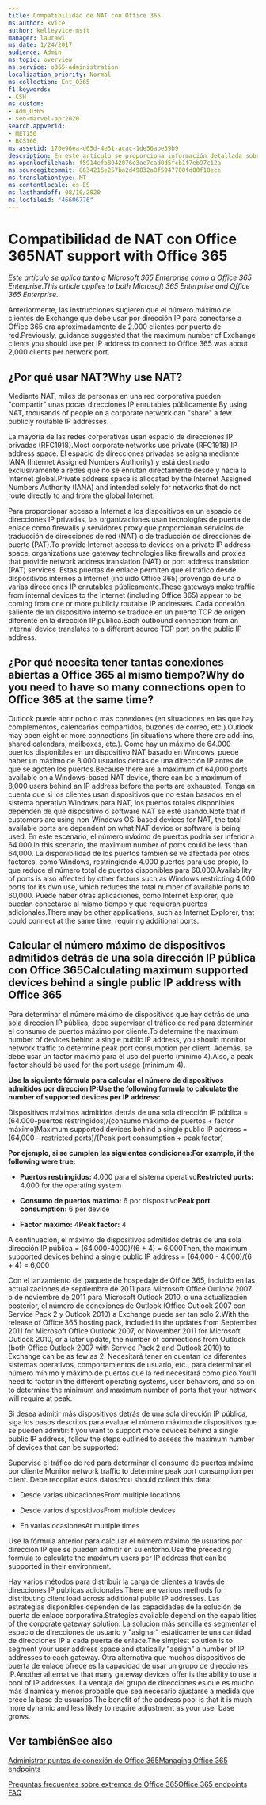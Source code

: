 ```yaml
---
title: Compatibilidad de NAT con Office 365
ms.author: kvice
author: kelleyvice-msft
manager: laurawi
ms.date: 1/24/2017
audience: Admin
ms.topic: overview
ms.service: o365-administration
localization_priority: Normal
ms.collection: Ent_O365
f1.keywords:
- CSH
ms.custom:
- Adm_O365
- seo-marvel-apr2020
search.appverid:
- MET150
- BCS160
ms.assetid: 170e96ea-d65d-4e51-acac-1de56abe39b9
description: En este artículo se proporciona información detallada sobre cómo aproximar el número de clientes que se pueden usar por dirección IP en la organización mediante NAT.
ms.openlocfilehash: f5914efb8042076e3ae7cad0d5fcb1f7eb97c12a
ms.sourcegitcommit: 8634215e257ba2d49832a8f5947700fd00f18ece
ms.translationtype: MT
ms.contentlocale: es-ES
ms.lasthandoff: 08/10/2020
ms.locfileid: "46606776"
---
```

# <a name="nat-support-with-office-365"></a><span data-ttu-id="df6c9-103">Compatibilidad de NAT con Office 365</span><span class="sxs-lookup"><span data-stu-id="df6c9-103">NAT support with Office 365</span></span>

<span data-ttu-id="df6c9-104">*Este artículo se aplica tanto a Microsoft 365 Enterprise como a Office 365 Enterprise.*</span><span class="sxs-lookup"><span data-stu-id="df6c9-104">*This article applies to both Microsoft 365 Enterprise and Office 365 Enterprise.*</span></span>

<span data-ttu-id="df6c9-105">Anteriormente, las instrucciones sugieren que el número máximo de clientes de Exchange que debe usar por dirección IP para conectarse a Office 365 era aproximadamente de 2.000 clientes por puerto de red.</span><span class="sxs-lookup"><span data-stu-id="df6c9-105">Previously, guidance suggested that the maximum number of Exchange clients you should use per IP address to connect to Office 365 was about 2,000 clients per network port.</span></span>
  
## <a name="why-use-nat"></a><span data-ttu-id="df6c9-106">¿Por qué usar NAT?</span><span class="sxs-lookup"><span data-stu-id="df6c9-106">Why use NAT?</span></span>

<span data-ttu-id="df6c9-107">Mediante NAT, miles de personas en una red corporativa pueden "compartir" unas pocas direcciones IP enrutables públicamente.</span><span class="sxs-lookup"><span data-stu-id="df6c9-107">By using NAT, thousands of people on a corporate network can "share" a few publicly routable IP addresses.</span></span>
  
<span data-ttu-id="df6c9-108">La mayoría de las redes corporativas usan espacio de direcciones IP privadas (RFC1918).</span><span class="sxs-lookup"><span data-stu-id="df6c9-108">Most corporate networks use private (RFC1918) IP address space.</span></span> <span data-ttu-id="df6c9-109">El espacio de direcciones privadas se asigna mediante IANA (Internet Assigned Numbers Authority) y está destinado exclusivamente a redes que no se enrutan directamente desde y hacia la Internet global.</span><span class="sxs-lookup"><span data-stu-id="df6c9-109">Private address space is allocated by the Internet Assigned Numbers Authority (IANA) and intended solely for networks that do not route directly to and from the global Internet.</span></span>
  
<span data-ttu-id="df6c9-110">Para proporcionar acceso a Internet a los dispositivos en un espacio de direcciones IP privadas, las organizaciones usan tecnologías de puerta de enlace como firewalls y servidores proxy que proporcionan servicios de traducción de direcciones de red (NAT) o de traducción de direcciones de puerto (PAT).</span><span class="sxs-lookup"><span data-stu-id="df6c9-110">To provide Internet access to devices on a private IP address space, organizations use gateway technologies like firewalls and proxies that provide network address translation (NAT) or port address translation (PAT) services.</span></span> <span data-ttu-id="df6c9-111">Estas puertas de enlace permiten que el tráfico desde dispositivos internos a Internet (incluido Office 365) provenga de una o varias direcciones IP enrutables públicamente.</span><span class="sxs-lookup"><span data-stu-id="df6c9-111">These gateways make traffic from internal devices to the Internet (including Office 365) appear to be coming from one or more publicly routable IP addresses.</span></span> <span data-ttu-id="df6c9-112">Cada conexión saliente de un dispositivo interno se traduce en un puerto TCP de origen diferente en la dirección IP pública.</span><span class="sxs-lookup"><span data-stu-id="df6c9-112">Each outbound connection from an internal device translates to a different source TCP port on the public IP address.</span></span> 
  
## <a name="why-do-you-need-to-have-so-many-connections-open-to-office-365-at-the-same-time"></a><span data-ttu-id="df6c9-113">¿Por qué necesita tener tantas conexiones abiertas a Office 365 al mismo tiempo?</span><span class="sxs-lookup"><span data-stu-id="df6c9-113">Why do you need to have so many connections open to Office 365 at the same time?</span></span>

<span data-ttu-id="df6c9-114">Outlook puede abrir ocho o más conexiones (en situaciones en las que hay complementos, calendarios compartidos, buzones de correo, etc.).</span><span class="sxs-lookup"><span data-stu-id="df6c9-114">Outlook may open eight or more connections (in situations where there are add-ins, shared calendars, mailboxes, etc.).</span></span> <span data-ttu-id="df6c9-115">Como hay un máximo de 64.000 puertos disponibles en un dispositivo NAT basado en Windows, puede haber un máximo de 8.000 usuarios detrás de una dirección IP antes de que se agoten los puertos.</span><span class="sxs-lookup"><span data-stu-id="df6c9-115">Because there are a maximum of 64,000 ports available on a Windows-based NAT device, there can be a maximum of 8,000 users behind an IP address before the ports are exhausted.</span></span> <span data-ttu-id="df6c9-116">Tenga en cuenta que si los clientes usan dispositivos que no están basados en el sistema operativo Windows para NAT, los puertos totales disponibles dependen de qué dispositivo o software NAT se esté usando.</span><span class="sxs-lookup"><span data-stu-id="df6c9-116">Note that if customers are using non-Windows OS-based devices for NAT, the total available ports are dependent on what NAT device or software is being used.</span></span> <span data-ttu-id="df6c9-117">En este escenario, el número máximo de puertos podría ser inferior a 64.000.</span><span class="sxs-lookup"><span data-stu-id="df6c9-117">In this scenario, the maximum number of ports could be less than 64,000.</span></span> <span data-ttu-id="df6c9-118">La disponibilidad de los puertos también se ve afectada por otros factores, como Windows, restringiendo 4.000 puertos para uso propio, lo que reduce el número total de puertos disponibles para 60.000.</span><span class="sxs-lookup"><span data-stu-id="df6c9-118">Availability of ports is also affected by other factors such as Windows restricting 4,000 ports for its own use, which reduces the total number of available ports to 60,000.</span></span> <span data-ttu-id="df6c9-119">Puede haber otras aplicaciones, como Internet Explorer, que puedan conectarse al mismo tiempo y que requieran puertos adicionales.</span><span class="sxs-lookup"><span data-stu-id="df6c9-119">There may be other applications, such as Internet Explorer, that could connect at the same time, requiring additional ports.</span></span>
  
## <a name="calculating-maximum-supported-devices-behind-a-single-public-ip-address-with-office-365"></a><span data-ttu-id="df6c9-120">Calcular el número máximo de dispositivos admitidos detrás de una sola dirección IP pública con Office 365</span><span class="sxs-lookup"><span data-stu-id="df6c9-120">Calculating maximum supported devices behind a single public IP address with Office 365</span></span>

<span data-ttu-id="df6c9-121">Para determinar el número máximo de dispositivos que hay detrás de una sola dirección IP pública, debe supervisar el tráfico de red para determinar el consumo de puertos máximo por cliente.</span><span class="sxs-lookup"><span data-stu-id="df6c9-121">To determine the maximum number of devices behind a single public IP address, you should monitor network traffic to determine peak port consumption per client.</span></span> <span data-ttu-id="df6c9-122">Además, se debe usar un factor máximo para el uso del puerto (mínimo 4).</span><span class="sxs-lookup"><span data-stu-id="df6c9-122">Also, a peak factor should be used for the port usage (minimum 4).</span></span> 
  
 <span data-ttu-id="df6c9-123">**Use la siguiente fórmula para calcular el número de dispositivos admitidos por dirección IP:**</span><span class="sxs-lookup"><span data-stu-id="df6c9-123">**Use the following formula to calculate the number of supported devices per IP address:**</span></span>
  
<span data-ttu-id="df6c9-124">Dispositivos máximos admitidos detrás de una sola dirección IP pública = (64.000-puertos restringidos)/(consumo máximo de puertos + factor máximo)</span><span class="sxs-lookup"><span data-stu-id="df6c9-124">Maximum supported devices behind a single public IP address = (64,000 - restricted ports)/(Peak port consumption + peak factor)</span></span>
  
 <span data-ttu-id="df6c9-125">**Por ejemplo, si se cumplen las siguientes condiciones:**</span><span class="sxs-lookup"><span data-stu-id="df6c9-125">**For example, if the following were true:**</span></span>
  
- <span data-ttu-id="df6c9-126">**Puertos restringidos:** 4.000 para el sistema operativo</span><span class="sxs-lookup"><span data-stu-id="df6c9-126">**Restricted ports:** 4,000 for the operating system</span></span>

- <span data-ttu-id="df6c9-127">**Consumo de puertos máximo:** 6 por dispositivo</span><span class="sxs-lookup"><span data-stu-id="df6c9-127">**Peak port consumption:** 6 per device</span></span>

- <span data-ttu-id="df6c9-128">**Factor máximo:** 4</span><span class="sxs-lookup"><span data-stu-id="df6c9-128">**Peak factor:** 4</span></span>

<span data-ttu-id="df6c9-129">A continuación, el máximo de dispositivos admitidos detrás de una sola dirección IP pública = (64.000-4000)/(6 + 4) = 6.000</span><span class="sxs-lookup"><span data-stu-id="df6c9-129">Then, the maximum supported devices behind a single public IP address = (64,000 - 4,000)/(6 + 4) = 6,000</span></span>
  
<span data-ttu-id="df6c9-130">Con el lanzamiento del paquete de hospedaje de Office 365, incluido en las actualizaciones de septiembre de 2011 para Microsoft Office Outlook 2007 o de noviembre de 2011 para Microsoft Outlook 2010, o una actualización posterior, el número de conexiones de Outlook (Office Outlook 2007 con Service Pack 2 y Outlook 2010) a Exchange puede ser tan solo 2.</span><span class="sxs-lookup"><span data-stu-id="df6c9-130">With the release of Office 365 hosting pack, included in the updates from September 2011 for Microsoft Office Outlook 2007, or November 2011 for Microsoft Outlook 2010, or a later update, the number of connections from Outlook (both Office Outlook 2007 with Service Pack 2 and Outlook 2010) to Exchange can be as few as 2.</span></span> <span data-ttu-id="df6c9-131">Necesitará tener en cuentan los diferentes sistemas operativos, comportamientos de usuario, etc., para determinar el número mínimo y máximo de puertos que la red necesitará como pico.</span><span class="sxs-lookup"><span data-stu-id="df6c9-131">You'll need to factor in the different operating systems, user behaviors, and so on to determine the minimum and maximum number of ports that your network will require at peak.</span></span>
  
<span data-ttu-id="df6c9-132">Si desea admitir más dispositivos detrás de una sola dirección IP pública, siga los pasos descritos para evaluar el número máximo de dispositivos que se pueden admitir:</span><span class="sxs-lookup"><span data-stu-id="df6c9-132">If you want to support more devices behind a single public IP address, follow the steps outlined to assess the maximum number of devices that can be supported:</span></span>
  
<span data-ttu-id="df6c9-133">Supervise el tráfico de red para determinar el consumo de puertos máximo por cliente.</span><span class="sxs-lookup"><span data-stu-id="df6c9-133">Monitor network traffic to determine peak port consumption per client.</span></span> <span data-ttu-id="df6c9-134">Debe recopilar estos datos:</span><span class="sxs-lookup"><span data-stu-id="df6c9-134">You should collect this data:</span></span>
  
- <span data-ttu-id="df6c9-135">Desde varias ubicaciones</span><span class="sxs-lookup"><span data-stu-id="df6c9-135">From multiple locations</span></span>
    
- <span data-ttu-id="df6c9-136">Desde varios dispositivos</span><span class="sxs-lookup"><span data-stu-id="df6c9-136">From multiple devices</span></span>
    
- <span data-ttu-id="df6c9-137">En varias ocasiones</span><span class="sxs-lookup"><span data-stu-id="df6c9-137">At multiple times</span></span>
    
<span data-ttu-id="df6c9-138">Use la fórmula anterior para calcular el número máximo de usuarios por dirección IP que se pueden admitir en su entorno.</span><span class="sxs-lookup"><span data-stu-id="df6c9-138">Use the preceding formula to calculate the maximum users per IP address that can be supported in their environment.</span></span>
  
<span data-ttu-id="df6c9-139">Hay varios métodos para distribuir la carga de clientes a través de direcciones IP públicas adicionales.</span><span class="sxs-lookup"><span data-stu-id="df6c9-139">There are various methods for distributing client load across additional public IP addresses.</span></span> <span data-ttu-id="df6c9-140">Las estrategias disponibles dependen de las capacidades de la solución de puerta de enlace corporativa.</span><span class="sxs-lookup"><span data-stu-id="df6c9-140">Strategies available depend on the capabilities of the corporate gateway solution.</span></span> <span data-ttu-id="df6c9-141">La solución más sencilla es segmentar el espacio de direcciones de usuario y "asignar" estáticamente una cantidad de direcciones IP a cada puerta de enlace.</span><span class="sxs-lookup"><span data-stu-id="df6c9-141">The simplest solution is to segment your user address space and statically "assign" a number of IP addresses to each gateway.</span></span> <span data-ttu-id="df6c9-142">Otra alternativa que muchos dispositivos de puerta de enlace ofrece es la capacidad de usar un grupo de direcciones IP.</span><span class="sxs-lookup"><span data-stu-id="df6c9-142">Another alternative that many gateway devices offer is the ability to use a pool of IP addresses.</span></span> <span data-ttu-id="df6c9-143">La ventaja del grupo de direcciones es que es mucho más dinámica y menos probable que sea necesario ajustarse a medida que crece la base de usuarios.</span><span class="sxs-lookup"><span data-stu-id="df6c9-143">The benefit of the address pool is that it is much more dynamic and less likely to require adjustment as your user base grows.</span></span>
  
## <a name="see-also"></a><span data-ttu-id="df6c9-144">Ver también</span><span class="sxs-lookup"><span data-stu-id="df6c9-144">See also</span></span>

[<span data-ttu-id="df6c9-145">Administrar puntos de conexión de Office 365</span><span class="sxs-lookup"><span data-stu-id="df6c9-145">Managing Office 365 endpoints</span></span>](https://support.office.com/article/99cab9d4-ef59-4207-9f2b-3728eb46bf9a)
  
[<span data-ttu-id="df6c9-146">Preguntas frecuentes sobre extremos de Office 365</span><span class="sxs-lookup"><span data-stu-id="df6c9-146">Office 365 endpoints FAQ</span></span>](https://support.office.com/article/d4088321-1c89-4b96-9c99-54c75cae2e6d)
